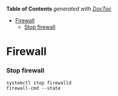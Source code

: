 <!-- START doctoc generated TOC please keep comment here to allow auto update -->
<!-- DON'T EDIT THIS SECTION, INSTEAD RE-RUN doctoc TO UPDATE -->
**Table of Contents**  *generated with [DocToc](https://github.com/thlorenz/doctoc)*

- [Firewall](#firewall)
    - [Stop firewall](#stop-firewall)

<!-- END doctoc generated TOC please keep comment here to allow auto update -->

Firewall
======

### Stop firewall

```
systemctl stop firewalld
firewall-cmd --state
```